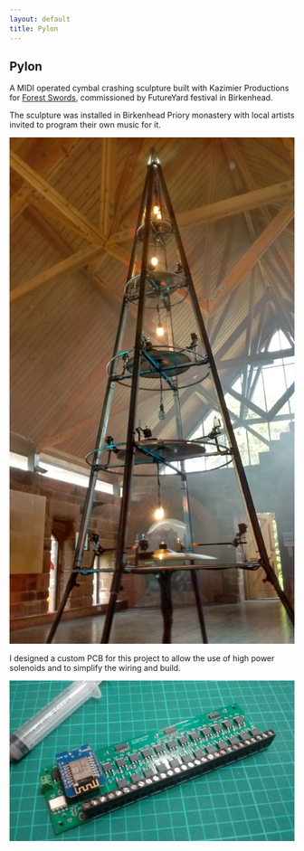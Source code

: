 ```yaml
---
layout: default
title: Pylon
---
```


## Pylon

A MIDI operated cymbal crashing sculpture built with Kazimier Productions for [Forest Swords](https://forestswords.co.uk/projects/pylon-percussion-sculpture), commissioned by FutureYard festival in Birkenhead.

The sculpture was installed in Birkenhead Priory monastery with local artists invited to program their own music for it.

![Alt text](/assets/img/pylon/pylon.jpg)

I designed a custom PCB for this project to allow the use of high power solenoids and to simplify the wiring and build.

![Alt text](/assets/img/pylon/pcb.jpg)